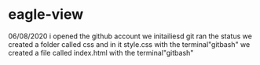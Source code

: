 # eagle-view
06/08/2020 i opened the github account
we initailiesd git
 ran the status 
 we created a folder called css and in it style.css with the terminal"gitbash"
 we created a file called index.html with the terminal"gitbash"
